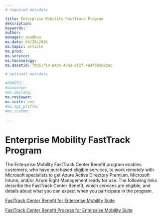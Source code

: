 ```yaml
---
# required metadata

title: Enterprise Mobility FastTrack Program
description:
keywords:
author: 
manager: swadhwa
ms.date: 04/28/2016
ms.topic: article
ms.prod:
ms.service:
ms.technology:
ms.assetid: fd951f10-6404-43a3-8f2f-464f5b5003ac

# optional metadata

#ROBOTS:
#audience:
#ms.devlang:
ms.reviewer: 
ms.suite: ems
#ms.tgt_pltfrm:
#ms.custom:

---
```


# Enterprise Mobility FastTrack Program
The Enterprise Mobility FastTrack Center Benefit program enables customers, who have purchased eligible services, to work remotely with Microsoft specialists to get Azure Active Directory Premium, Microsoft Intune, and/or Azure Right Management ready for use. The following links describe the FastTrack Center Benefit, which services are eligible, and details about what you can expect when you participate in the program.

[FastTrack Center Benefit for Enterprise Mobility Suite](fasttrack-center-benefit-for-enterprise-mobility-suite-ems.md)

[FastTrack Center Benefit Process for Enterprise Mobility Suite](fasttrack-center-benefit-process-for-enterprise-mobility-suite-ems.md)



